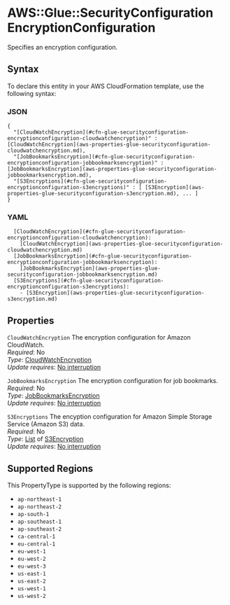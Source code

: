 # AWS::Glue::SecurityConfiguration EncryptionConfiguration<a name="aws-properties-glue-securityconfiguration-encryptionconfiguration"></a>

Specifies an encryption configuration\.

## Syntax<a name="aws-properties-glue-securityconfiguration-encryptionconfiguration-syntax"></a>

To declare this entity in your AWS CloudFormation template, use the following syntax:

### JSON<a name="aws-properties-glue-securityconfiguration-encryptionconfiguration-syntax.json"></a>

```
{
  "[CloudWatchEncryption](#cfn-glue-securityconfiguration-encryptionconfiguration-cloudwatchencryption)" : [CloudWatchEncryption](aws-properties-glue-securityconfiguration-cloudwatchencryption.md),
  "[JobBookmarksEncryption](#cfn-glue-securityconfiguration-encryptionconfiguration-jobbookmarksencryption)" : [JobBookmarksEncryption](aws-properties-glue-securityconfiguration-jobbookmarksencryption.md),
  "[S3Encryptions](#cfn-glue-securityconfiguration-encryptionconfiguration-s3encryptions)" : [ [S3Encryption](aws-properties-glue-securityconfiguration-s3encryption.md), ... ]
}
```

### YAML<a name="aws-properties-glue-securityconfiguration-encryptionconfiguration-syntax.yaml"></a>

```
  [CloudWatchEncryption](#cfn-glue-securityconfiguration-encryptionconfiguration-cloudwatchencryption): 
    [CloudWatchEncryption](aws-properties-glue-securityconfiguration-cloudwatchencryption.md)
  [JobBookmarksEncryption](#cfn-glue-securityconfiguration-encryptionconfiguration-jobbookmarksencryption): 
    [JobBookmarksEncryption](aws-properties-glue-securityconfiguration-jobbookmarksencryption.md)
  [S3Encryptions](#cfn-glue-securityconfiguration-encryptionconfiguration-s3encryptions): 
    - [S3Encryption](aws-properties-glue-securityconfiguration-s3encryption.md)
```

## Properties<a name="aws-properties-glue-securityconfiguration-encryptionconfiguration-properties"></a>

`CloudWatchEncryption`  <a name="cfn-glue-securityconfiguration-encryptionconfiguration-cloudwatchencryption"></a>
The encryption configuration for Amazon CloudWatch\.  
*Required*: No  
*Type*: [CloudWatchEncryption](aws-properties-glue-securityconfiguration-cloudwatchencryption.md)  
*Update requires*: [No interruption](https://docs.aws.amazon.com/AWSCloudFormation/latest/UserGuide/using-cfn-updating-stacks-update-behaviors.html#update-no-interrupt)

`JobBookmarksEncryption`  <a name="cfn-glue-securityconfiguration-encryptionconfiguration-jobbookmarksencryption"></a>
The encryption configuration for job bookmarks\.  
*Required*: No  
*Type*: [JobBookmarksEncryption](aws-properties-glue-securityconfiguration-jobbookmarksencryption.md)  
*Update requires*: [No interruption](https://docs.aws.amazon.com/AWSCloudFormation/latest/UserGuide/using-cfn-updating-stacks-update-behaviors.html#update-no-interrupt)

`S3Encryptions`  <a name="cfn-glue-securityconfiguration-encryptionconfiguration-s3encryptions"></a>
The encyption configuration for Amazon Simple Storage Service \(Amazon S3\) data\.  
*Required*: No  
*Type*: [List](aws-properties-glue-securityconfiguration-s3encryptions.md) of [S3Encryption](aws-properties-glue-securityconfiguration-s3encryption.md)  
*Update requires*: [No interruption](https://docs.aws.amazon.com/AWSCloudFormation/latest/UserGuide/using-cfn-updating-stacks-update-behaviors.html#update-no-interrupt)

## Supported Regions

This PropertyType is supported by the following regions:

- `ap-northeast-1`
- `ap-northeast-2`
- `ap-south-1`
- `ap-southeast-1`
- `ap-southeast-2`
- `ca-central-1`
- `eu-central-1`
- `eu-west-1`
- `eu-west-2`
- `eu-west-3`
- `us-east-1`
- `us-east-2`
- `us-west-1`
- `us-west-2`

